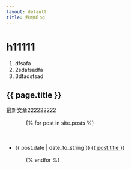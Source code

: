 ```yaml
---
layout: default
title: 我的Blog
---
```


# h11111

1. dfsafa
2. 2sdafsadfa
3. 3dfadsfsad


<h2>{{ page.title }}</h2>

<p>最新文章222222222</p>

<ul>

　　{% for post in site.posts %}

　　　  <li>{{ post.date | date_to_string }} <a href="/blog{{ post.url }}">{{ post.title }}</a></li>

　　{% endfor %}

</ul>
